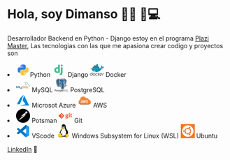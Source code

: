 # Hola, soy Dimanso 👋🏾 🏽‍💻

Desarrollador Backend en Python - Django estoy en el programa <a href="http://https://platzi.com/blog/conoce-que-es-platzi-master/">Plazi Master</a>, Las tecnologias con las que me apasiona crear codigo y proyectos son 

<li> <img src="https://raw.githubusercontent.com/Dimaps716/Dimaps716/master/python_18894.png" >Python <img src="https://raw.githubusercontent.com/Dimaps716/Dimaps716/master/file_type_django_icon_130645.png"> Django <img src="https://raw.githubusercontent.com/Dimaps716/Dimaps716/master/docker_original_wordmark_logo_icon_146557.png"> Docker </li> 

<li> <img src="https://raw.githubusercontent.com/Dimaps716/Dimaps716/master/mysql_original_wordmark_logo_icon_146417.png"> MySQL <img src="https://raw.githubusercontent.com/Dimaps716/Dimaps716/master/postgresql_original_wordmark_logo_icon_146392.png"> PostgreSQL</li>

<li> <img src="https://raw.githubusercontent.com/Dimaps716/Dimaps716/master/file_type_azure_icon_130731.png"> Microsot Azure <img src="https://raw.githubusercontent.com/Dimaps716/Dimaps716/master/file_type_aws_icon_130732.png"> AWS</li>

<li> <img src="https://raw.githubusercontent.com/Dimaps716/Dimaps716/master/postman_logo_icon_144970.png"> Potsman <img src="https://raw.githubusercontent.com/Dimaps716/Dimaps716/master/git_plain_wordmark_logo_icon_146508.png"> Git</li>

 <li><img src="https://raw.githubusercontent.com/Dimaps716/Dimaps716/master/file_type_vscode_icon_130084.png"> VScode <img src="https://raw.githubusercontent.com/Dimaps716/Dimaps716/master/linux_original_logo_icon_146433.png"> Windows Subsystem for Linux (WSL) <img src="https://raw.githubusercontent.com/Dimaps716/Dimaps716/master/ubuntu_linux_2075.png"> Ubuntu</li>



<a href="https://www.linkedin.com/in/dimanso-perez-6144081bb/">LinkedIn</a> 💼
